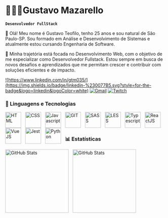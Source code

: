 # 👨🏻‍💻Gustavo Mazarello

**`Desenvolvedor FullStack`**

👋 Olá! Meu nome é Gustavo Teofilo, tenho 25 anos e sou natural de São Paulo-SP. Sou formado em Análise e Desenvolvimento de Sistemas e atualmente estou cursando Engenharia de Software.

🎯 Minha trajetória está focada no Desenvolvimento Web, com o objetivo de me especializar como Desenvolvedor Fullstack. Estou sempre em busca de novos desafios e aprendizados que me permitam crescer e contribuir com soluções eficientes e de impacto.


<a href="https://www.linkedin.com/in/gtm035/" target="_blank">![https://www.linkedin.com/in/gtm035/](https://img.shields.io/badge/linkedin-%230077B5.svg?style=for-the-badge&logo=linkedin&logoColor=white)</a>
<a href="mailto:gustavotmsilva35@gmail.com" target="_blank">![Gmail](https://img.shields.io/badge/Gmail-D14836?style=for-the-badge&logo=gmail&logoColor=white)</a>
<a href="https://www.twitch.tv/gustavo_coder" target="_blank">![Twitch](https://img.shields.io/badge/Twitch-%239146FF.svg?style=for-the-badge&logo=Twitch&logoColor=white)</a>

### 🤖 Linguagens e Tecnologias

<img align="left" 
    alt="HTML"
    title="HTML" 
    width="50px" 
    style="padding-right: 10px;"
    src="https://cdn.jsdelivr.net/gh/devicons/devicon@latest/icons/html5/html5-original-wordmark.svg"
/>
<img align="left" 
    alt="CSS"
    title="CSS" 
    width="50px" 
    style="padding-right: 10px;"
    src="https://cdn.jsdelivr.net/gh/devicons/devicon@latest/icons/css3/css3-original-wordmark.svg"
/>
<img align="left" 
    alt="Javascript"
    title="Javascript" 
    width="50px" 
    style="padding-right: 10px;"
    src="https://cdn.jsdelivr.net/gh/devicons/devicon@latest/icons/javascript/javascript-original.svg"
/>
<img align="left" 
    alt="GIT"
    title="GIT" 
    width="50px" 
    style="padding-right: 10px;"
    src="https://cdn.jsdelivr.net/gh/devicons/devicon@latest/icons/git/git-original-wordmark.svg"
/>
<img align="left" 
    alt="SASS"
    title="SASS" 
    width="50px" 
    style="padding-right: 10px;"
    src="https://cdn.jsdelivr.net/gh/devicons/devicon@latest/icons/sass/sass-original.svg"
/>
<img align="left" 
    alt="LESS"
    title="LESS" 
    width="50px" 
    style="padding-right: 10px;"
    src="https://cdn.jsdelivr.net/gh/devicons/devicon@latest/icons/less/less-plain-wordmark.svg"
/>
<img align="left" 
    alt="Typescript"
    title="Typescript" 
    width="50px" 
    style="padding-right: 10px;"
    src="https://cdn.jsdelivr.net/gh/devicons/devicon@latest/icons/typescript/typescript-original.svg"
/>
<img align="left" 
    alt="ReactJS"
    title="ReactJS" 
    width="50px" 
    style="padding-right: 10px;"
    src="https://cdn.jsdelivr.net/gh/devicons/devicon@latest/icons/react/react-original-wordmark.svg"
/>
<img align="left" 
    alt="VueJS"
    title="VueJS" 
    width="50px" 
    style="padding-right: 10px;"
    src="https://cdn.jsdelivr.net/gh/devicons/devicon@latest/icons/vuejs/vuejs-original-wordmark.svg"
/>
<img align="left" 
    alt="Jest"
    title="Jest" 
    width="50px" 
    style="padding-right: 10px;"
    src="https://cdn.jsdelivr.net/gh/devicons/devicon@latest/icons/jest/jest-plain.svg"
/>
<img align="left" 
    alt="Python"
    title="Python" 
    width="50px" 
    style="padding-right: 10px;"
    src="https://cdn.jsdelivr.net/gh/devicons/devicon@latest/icons/python/python-original-wordmark.svg"
/>
<br/>
<br/>
<br/>
### 📊 Estatísticas

<p>
  <img 
    align="left" 
    alt="GitHub Stats" 
    height="200" 
    style="padding-right: 10px;" 
    src="https://github-readme-stats.vercel.app/api?username=GTM35&show_icons=true&theme=tokyonight&include_all_commits=true&locale=pt-br" 
  />

<img 
      align="left" 
      alt="GitHub Stats" 
      height="200" 
      src="https://github-readme-stats.vercel.app/api/top-langs/?username=GTM35&theme=tokyonight&layout=compact&custom_title=Tecnologias&langs_count=9" 
  />

</p>
          
